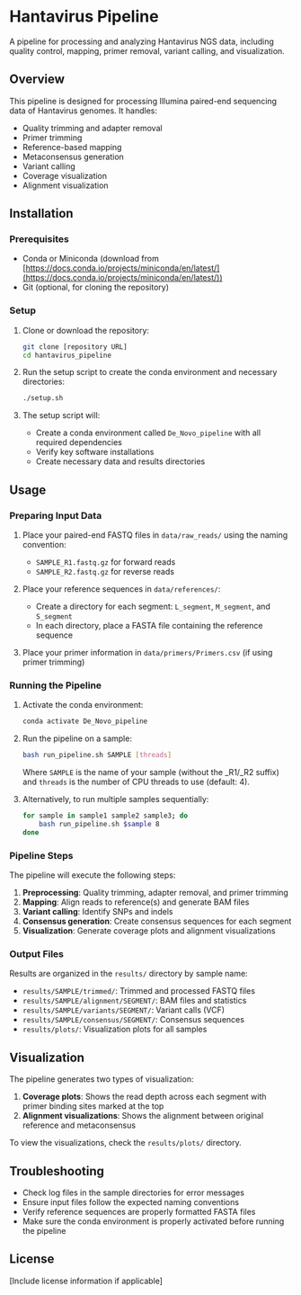 # Hantavirus Pipeline

A pipeline for processing and analyzing Hantavirus NGS data, including quality control, mapping, primer removal, variant calling, and visualization.

## Overview

This pipeline is designed for processing Illumina paired-end sequencing data of Hantavirus genomes. It handles:

- Quality trimming and adapter removal
- Primer trimming
- Reference-based mapping
- Metaconsensus generation
- Variant calling
- Coverage visualization
- Alignment visualization

## Installation

### Prerequisites

- Conda or Miniconda (download from [https://docs.conda.io/projects/miniconda/en/latest/](https://docs.conda.io/projects/miniconda/en/latest/))
- Git (optional, for cloning the repository)

### Setup

1. Clone or download the repository:
   ```bash
   git clone [repository URL]
   cd hantavirus_pipeline
   ```

2. Run the setup script to create the conda environment and necessary directories:
   ```bash
   ./setup.sh
   ```

3. The setup script will:
   - Create a conda environment called `De_Novo_pipeline` with all required dependencies
   - Verify key software installations
   - Create necessary data and results directories

## Usage

### Preparing Input Data

1. Place your paired-end FASTQ files in `data/raw_reads/` using the naming convention:
   - `SAMPLE_R1.fastq.gz` for forward reads
   - `SAMPLE_R2.fastq.gz` for reverse reads

2. Place your reference sequences in `data/references/`:
   - Create a directory for each segment: `L_segment`, `M_segment`, and `S_segment`
   - In each directory, place a FASTA file containing the reference sequence

3. Place your primer information in `data/primers/Primers.csv` (if using primer trimming)

### Running the Pipeline

1. Activate the conda environment:
   ```bash
   conda activate De_Novo_pipeline
   ```

2. Run the pipeline on a sample:
   ```bash
   bash run_pipeline.sh SAMPLE [threads]
   ```
   Where `SAMPLE` is the name of your sample (without the _R1/_R2 suffix) and `threads` is the number of CPU threads to use (default: 4).

3. Alternatively, to run multiple samples sequentially:
   ```bash
   for sample in sample1 sample2 sample3; do
       bash run_pipeline.sh $sample 8
   done
   ```

### Pipeline Steps

The pipeline will execute the following steps:

1. **Preprocessing**: Quality trimming, adapter removal, and primer trimming
2. **Mapping**: Align reads to reference(s) and generate BAM files
3. **Variant calling**: Identify SNPs and indels 
4. **Consensus generation**: Create consensus sequences for each segment
5. **Visualization**: Generate coverage plots and alignment visualizations

### Output Files

Results are organized in the `results/` directory by sample name:

- `results/SAMPLE/trimmed/`: Trimmed and processed FASTQ files
- `results/SAMPLE/alignment/SEGMENT/`: BAM files and statistics
- `results/SAMPLE/variants/SEGMENT/`: Variant calls (VCF)
- `results/SAMPLE/consensus/SEGMENT/`: Consensus sequences
- `results/plots/`: Visualization plots for all samples

## Visualization

The pipeline generates two types of visualization:

1. **Coverage plots**: Shows the read depth across each segment with primer binding sites marked at the top
2. **Alignment visualizations**: Shows the alignment between original reference and metaconsensus

To view the visualizations, check the `results/plots/` directory.

## Troubleshooting

- Check log files in the sample directories for error messages
- Ensure input files follow the expected naming conventions
- Verify reference sequences are properly formatted FASTA files
- Make sure the conda environment is properly activated before running the pipeline

## License

[Include license information if applicable] 